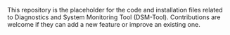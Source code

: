 This repository is the placeholder for the code and installation files related to Diagnostics and System Monitoring Tool (DSM-Tool). 
Contributions are welcome if they can add a new feature or improve an existing one.

